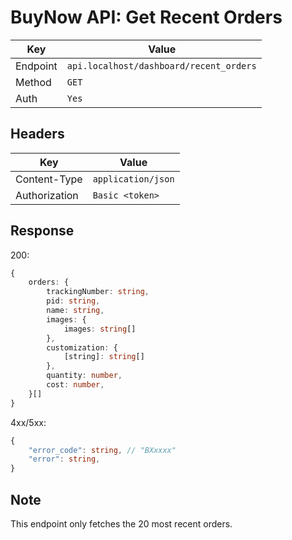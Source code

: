 # BuyNow API: Get Recent Orders

| Key      | Value                                   |
| -------- | --------------------------------------- |
| Endpoint | `api.localhost/dashboard/recent_orders` |
| Method   | `GET`                                   |
| Auth     | `Yes`                                   |

## Headers

| Key           | Value              |
| ------------- | ------------------ |
| Content-Type  | `application/json` |
| Authorization | `Basic <token>`    |

## Response

200:

```ts
{
    orders: {
        trackingNumber: string,
        pid: string,
        name: string,
        images: {
            images: string[]
        },
        customization: {
            [string]: string[]
        },
        quantity: number,
        cost: number,
    }[]
}
```

4xx/5xx:

```ts
{   
    "error_code": string, // "BXxxxx"
    "error": string,
}
```

## Note

This endpoint only fetches the 20 most recent orders.
